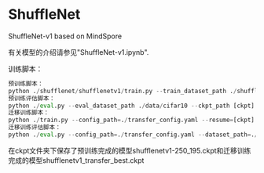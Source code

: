 # ShuffleNet
ShuffleNet-v1 based on MindSpore

有关模型的介绍请参见"ShuffleNet-v1.ipynb".

训练脚本：
```python
预训练脚本：
python ./shufflenet/shufflenetv1/train.py --train_dataset_path ./shufflenet/data/cifar10
预训练评估脚本：
python ./eval.py --eval_dataset_path ./data/cifar10 --ckpt_path [ckpt]
迁移训练脚本：
python ./train.py --config_path=./transfer_config.yaml --resume=[ckpt] --dataset_path=./data/flower_photos
迁移训练评估脚本：
python ./eval.py --config_path=./transfer_config.yaml --dataset_path=./data/flower_photos
```

在ckpt文件夹下保存了预训练完成的模型shufflenetv1-250_195.ckpt和迁移训练完成的模型shufflenetv1_transfer_best.ckpt
